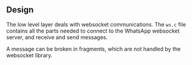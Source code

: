 ## Design
The low level layer deals with websocket communications. The `ws.c` file
contains all the parts needed to connect to the WhatsApp websocket server, and
receive and send messages.

A message can be broken in fragments, which are not handled by the websocket
library.

